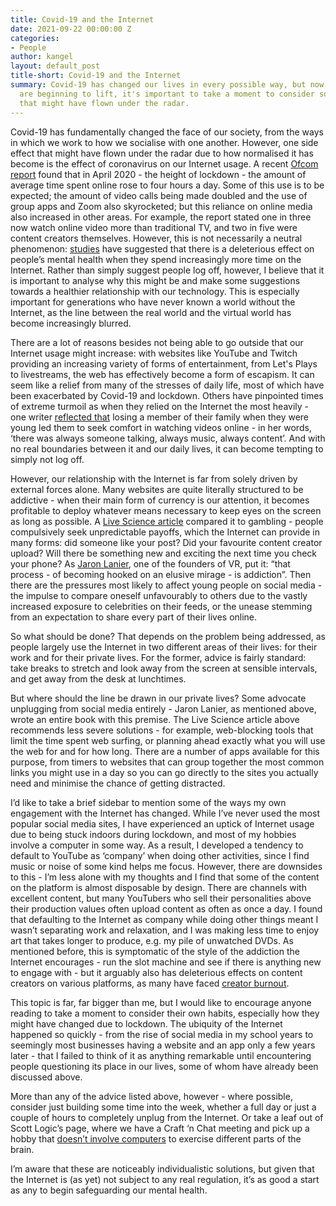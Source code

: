 ```yaml
---
title: Covid-19 and the Internet
date: 2021-09-22 00:00:00 Z
categories:
- People
author: kangel
layout: default_post
title-short: Covid-19 and the Internet
summary: Covid-19 has changed our lives in every possible way, but now that lockdowns
  are beginning to lift, it's important to take a moment to consider some changes
  that might have flown under the radar.
---
```


Covid-19 has fundamentally changed the face of our society, from the ways in which we work to how we socialise with one another. However, one side effect that might have flown under the radar due to how normalised it has become is the effect of coronavirus on our Internet usage. A recent [Ofcom report](https://www.ofcom.org.uk/about-ofcom/latest/media/media-releases/2020/uk-internet-use-surges) found that in April 2020 - the height of lockdown - the amount of average time spent online rose to four hours a day. Some of this use is to be expected; the amount of video calls being made doubled and the use of group apps and Zoom also skyrocketed; but this reliance on online media also increased in other areas. For example, the report stated one in three now watch online video more than traditional TV, and two in five were content creators themselves. However, this is not necessarily a neutral phenomenon: [studies](https://www.ncbi.nlm.nih.gov/pmc/articles/PMC7530416/) have suggested that there is a deleterious effect on people’s mental health when they spend increasingly more time on the Internet. Rather than simply suggest people log off, however, I believe that it is important to analyse why this might be and make some suggestions towards a healthier relationship with our technology. This is especially important for generations who have never known a world without the Internet, as the line between the real world and the virtual world has become increasingly blurred. 

There are a lot of reasons besides not being able to go outside that our Internet usage might increase: with websites like YouTube and Twitch providing an increasing variety of forms of entertainment, from Let's Plays to livestreams, the web has effectively become a form of escapism. It can seem like a relief from many of the stresses of daily life, most of which have been exacerbated by Covid-19 and lockdown. Others have pinpointed times of extreme turmoil as when they relied on the Internet the most heavily - one writer [reflected that](https://molden.medium.com/bo-burnhams-film-inside-made-me-face-my-internet-addiction-4035115e854f) losing a member of their family when they were young led them to seek comfort in watching videos online - in her words, ‘there was always someone talking, always music, always content’. And with no real boundaries between it and our daily lives, it can become tempting to simply not log off. 

However, our relationship with the Internet is far from solely driven by external forces alone. Many websites are quite literally structured to be addictive - when their main form of currency is our attention, it becomes profitable to deploy whatever means necessary to keep eyes on the screen as long as possible. A [Live Science article](https://www.livescience.com/34649-why-internet-is-addictive.html) compared it to gambling - people compulsively seek unpredictable payoffs, which the Internet can provide in many forms: did someone like your post? Did your favourite content creator upload? Will there be something new and exciting the next time you check your phone? As [Jaron Lanier](https://www.theguardian.com/books/2018/may/30/ten-arguments-deleting-your-social-media-accounts-right-now-jaron-lanier), one of the founders of VR, put it: “that process - of becoming hooked on an elusive mirage - is addiction”. Then there are the pressures most likely to affect young people on social media - the impulse to compare oneself unfavourably to others due to the vastly increased exposure to celebrities on their feeds, or the unease stemming from an expectation to share every part of their lives online.

So what should be done? That depends on the problem being addressed, as people largely use the Internet in two different areas of their lives: for their work and for their private lives. For the former, advice is fairly standard: take breaks to stretch and look away from the screen at sensible intervals, and get away from the desk at lunchtimes. 

But where should the line be drawn in our private lives? Some advocate unplugging from social media entirely - Jaron Lanier, as mentioned above, wrote an entire book with this premise. The Live Science article above recommends less severe solutions - for example, web-blocking tools that limit the time spent web surfing, or planning ahead exactly what you will use the web for and for how long. There are a number of apps available for this purpose, from timers to websites that can group together the most common links you might use in a day so you can go directly to the sites you actually need and minimise the chance of getting distracted. 

I’d like to take a brief sidebar to mention some of the ways my own engagement with the Internet has changed. While I’ve never used the most popular social media sites, I have experienced an uptick of Internet usage due to being stuck indoors during lockdown, and most of my hobbies involve a computer in some way. As a result, I developed a tendency to default to YouTube as ‘company’ when doing other activities, since I find music or noise of some kind helps me focus. However, there are downsides to this - I’m less alone with my thoughts and I find that some of the content on the platform is almost disposable by design. There are channels with excellent content, but many YouTubers who sell their personalities above their production values often upload content as often as once a day. I found that defaulting to the Internet as company while doing other things meant I wasn’t separating work and relaxation, and I was making less time to enjoy art that takes longer to produce, e.g. my pile of unwatched DVDs. As mentioned before, this is symptomatic of the style of the addiction the Internet encourages - run the slot machine and see if there is anything new to engage with - but it arguably also has deleterious effects on content creators on various platforms, as many have faced [creator burnout](https://www.polygon.com/2018/6/1/17413542/burnout-mental-health-awareness-youtube-elle-mills-el-rubius-bobby-burns-pewdiepie). 

This topic is far, far bigger than me, but I would like to encourage anyone reading to take a moment to consider their own habits, especially how they might have changed due to lockdown. The ubiquity of the Internet happened so quickly - from the rise of social media in my school years to seemingly most businesses having a website and an app only a few years later - that I failed to think of it as anything remarkable until encountering people questioning its place in our lives, some of whom have already been discussed above. 

More than any of the advice listed above, however - where possible, consider just building some time into the week, whether a full day or just a couple of hours to completely unplug from the Internet. Or take a leaf out of Scott Logic’s page, where we have a Craft ‘n Chat meeting and pick up a hobby that [doesn’t involve computers](https://stupidhobby.com/indoor-hobbies-that-dont-involve-screens/) to exercise different parts of the brain. 

I’m aware that these are noticeably individualistic solutions, but given that the Internet is (as yet) not subject to any real regulation, it’s as good a start as any to begin safeguarding our mental health. 

